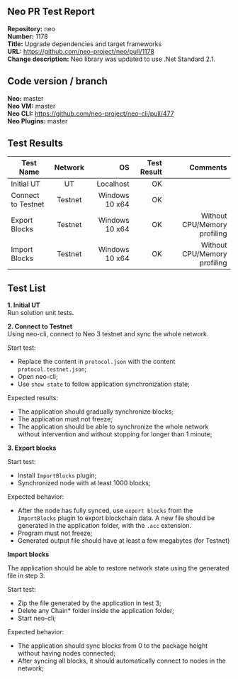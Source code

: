 ## Neo PR Test Report

**Repository:** neo  
**Number:** 1178  
**Title:** Upgrade dependencies and target frameworks     
**URL:** https://github.com/neo-project/neo/pull/1178  
**Change description:** Neo library was updated to use .Net Standard 2.1.


## Code version / branch

**Neo:**  master  
**Neo VM:** master   
**Neo CLI:**  https://github.com/neo-project/neo-cli/pull/477   
**Neo Plugins:** master   



## Test Results

| Test Name | Network | OS | Test Result | Comments |
| ------- |:-------:| --:| -----------:| --------:|
| Initial UT | UT | Localhost | OK | 
| Connect to Testnet | Testnet | Windows 10 x64 | OK | |
| Export Blocks | Testnet | Windows 10 x64 | OK | Without CPU/Memory profiling |
| Import Blocks | Testnet | Windows 10 x64 | OK | Without CPU/Memory profiling |



## **Test List**

**1. Initial UT**  
Run solution unit tests.

**2. Connect to Testnet**  
Using neo-cli, connect to Neo 3 testnet and sync the whole network.   

Start test:
- Replace the content in `protocol.json` with the content `protocol.testnet.json`;
- Open neo-cli;
- Use `show state` to follow application synchronization state;

Expected results:
- The application should gradually synchronize blocks;
- The application must not freeze;
- The application should be able to synchronize the whole network without intervention and without stopping for longer than 1 minute;

**3. Export blocks**  

Start test:
- Install `ImportBlocks` plugin;
- Synchronized node with at least 1000 blocks;

Expected behavior:  
- After the node has fully synced, use `export blocks` from the `ImportBlocks` plugin to export blockchain data. A new file should be generated in the application folder, with the `.acc` extension.  
- Program must not freeze;
- Generated output file should have at least a few megabytes (for Testnet)

**Import blocks**  

The application should be able to restore network state using the generated file in step 3.

Start test:
- Zip the file generated by the application in test 3;
- Delete any Chain* folder inside the application folder;
- Start neo-cli;

Expected behavior:
- The application should sync blocks from 0 to the package height without having nodes connected;
- After syncing all blocks, it should automatically connect to nodes in the network;






